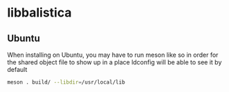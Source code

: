 # libbalistica

## Ubuntu
When installing on Ubuntu, you may have to run meson like so in order for the shared object file to show up in a place ldconfig will be able to see it by default
```bash
meson . build/ --libdir=/usr/local/lib
```
